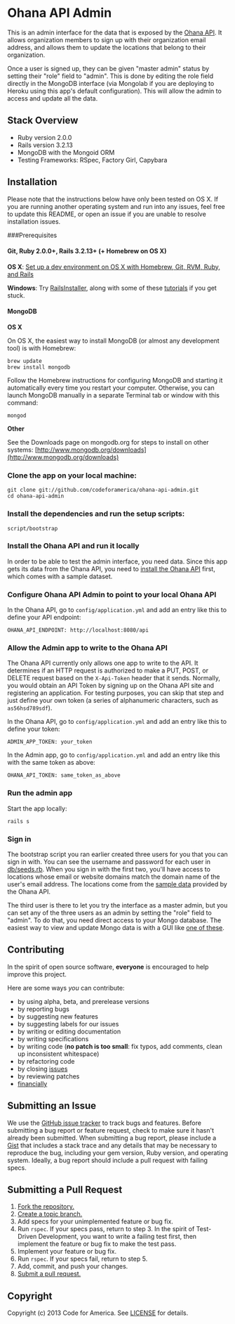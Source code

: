 # Ohana API Admin

This is an admin interface for the data that is exposed by the [Ohana API](http://github.com/codeforamerica/ohana-api/). It allows organization members to sign up with their organization email address, and allows them to update the locations that belong to their organization.

Once a user is signed up, they can be given "master admin" status
by setting their "role" field to "admin". This is done by editing the role field directly in the MongoDB interface (via Mongolab if you are deploying to Heroku using this app's default configuration). This will allow the admin to access and update all the data.

## Stack Overview

* Ruby version 2.0.0
* Rails version 3.2.13
* MongoDB with the Mongoid ORM
* Testing Frameworks: RSpec, Factory Girl, Capybara

## Installation
Please note that the instructions below have only been tested on OS X. If you are running another operating system and run into any issues, feel free to update this README, or open an issue if you are unable to resolve installation issues.

###Prerequisites

#### Git, Ruby 2.0.0+, Rails 3.2.13+ (+ Homebrew on OS X)
**OS X**: [Set up a dev environment on OS X with Homebrew, Git, RVM, Ruby, and Rails](http://www.moncefbelyamani.com/how-to-install-xcode-homebrew-git-rvm-ruby-on-mac/)

**Windows**: Try [RailsInstaller](http://railsinstaller.org), along with some of these [tutorials](https://www.google.com/search?q=install+rails+on+windows) if you get stuck.


#### MongoDB
**OS X**

On OS X, the easiest way to install MongoDB (or almost any development tool) is with Homebrew:

    brew update
    brew install mongodb

Follow the Homebrew instructions for configuring MongoDB and starting it automatically every time you restart your computer. Otherwise, you can launch MongoDB manually in a separate Terminal tab or window with this command:

    mongod

**Other**

See the Downloads page on mongodb.org for steps to install on other systems: [http://www.mongodb.org/downloads](http://www.mongodb.org/downloads)

### Clone the app on your local machine:

    git clone git://github.com/codeforamerica/ohana-api-admin.git
    cd ohana-api-admin

### Install the dependencies and run the setup scripts:

    script/bootstrap

### Install the Ohana API and run it locally
In order to be able to test the admin interface, you need data. Since this app gets its data from the Ohana API, you need to [install the Ohana API](https://github.com/codeforamerica/ohana-api#installation) first, which comes with a sample dataset.

### Configure Ohana API Admin to point to your local Ohana API
In the Ohana API, go to `config/application.yml` and add an entry like this to define your API endpoint:

    OHANA_API_ENDPOINT: http://localhost:8080/api

### Allow the Admin app to write to the Ohana API
The Ohana API currently only allows one app to write to the API. It determines if an HTTP request is authorized to make a PUT, POST, or DELETE request based on the `X-Api-Token` header that it sends. Normally, you would obtain an API Token by signing up on the Ohana API site and registering an application. For testing purposes, you can skip that step and just define your own token (a series of alphanumeric characters, such as `as56hsd789sdf`).

In the Ohana API, go to `config/application.yml` and add an entry like this to define your token:

    ADMIN_APP_TOKEN: your_token

In the Admin app, go to `config/application.yml` and add an entry like this with the same token as above:

    OHANA_API_TOKEN: same_token_as_above

### Run the admin app
Start the app locally:

    rails s

### Sign in
The bootstrap script you ran earlier created three users for you that you can sign in with. You can see the username and password for each user in [db/seeds.rb](https://github.com/codeforamerica/ohana-api-admin/blob/master/db/seeds.rb). When you sign in with the first two, you'll have access to locations whose email or website domains match the domain name of the user's email address. The locations come from the [sample data](https://github.com/codeforamerica/ohana-api/blob/master/data/sample_data.json) provided by the Ohana API.

The third user is there to let you try the interface as a master admin, but you can set any of the three users as an admin by setting the "role" field to "admin". To do that, you need direct access to your Mongo database. The easiest way to view and update Mongo data is with a GUI like [one of these](http://docs.mongodb.org/ecosystem/tools/administration-interfaces/).

## Contributing

In the spirit of open source software, **everyone** is encouraged to help improve this project.

Here are some ways *you* can contribute:

* by using alpha, beta, and prerelease versions
* by reporting bugs
* by suggesting new features
* by suggesting labels for our issues
* by writing or editing documentation
* by writing specifications
* by writing code (**no patch is too small**: fix typos, add comments, clean up
  inconsistent whitespace)
* by refactoring code
* by closing [issues](https://github.com/codeforamerica/ohana-api-admin/issues)
* by reviewing patches
* [financially](https://secure.codeforamerica.org/page/contribute)

## Submitting an Issue
We use the [GitHub issue tracker](https://github.com/codeforamerica/ohana-api-admin/issues) to track bugs and features. Before submitting a bug report or feature request, check to make sure it hasn't already been submitted. When submitting a bug report, please include a [Gist](https://gist.github.com/) that includes a stack trace and any details that may be necessary to reproduce the bug, including your gem version, Ruby version, and operating system. Ideally, a bug report should include a pull request with failing specs.

## Submitting a Pull Request
1. [Fork the repository.][fork]
2. [Create a topic branch.][branch]
3. Add specs for your unimplemented feature or bug fix.
4. Run `rspec`. If your specs pass, return to step 3. In the spirit of Test-Driven Development, you want to write a failing test first, then implement the feature or bug fix to make the test pass.
5. Implement your feature or bug fix.
6. Run `rspec`. If your specs fail, return to step 5.
7. Add, commit, and push your changes.
8. [Submit a pull request.][pr]

[fork]: http://help.github.com/fork-a-repo/
[branch]: http://learn.github.com/p/branching.html
[pr]: http://help.github.com/send-pull-requests/

## Copyright
Copyright (c) 2013 Code for America. See [LICENSE](https://github.com/codeforamerica/ohana-api-admin/blob/master/LICENSE.md) for details.